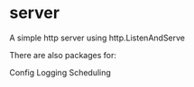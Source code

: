 # server
A simple http server using http.ListenAndServe

There are also packages for:

Config 
Logging
Scheduling
